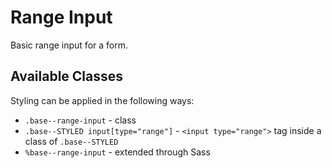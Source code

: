 # Range Input

Basic range input for a form.

## Available Classes

Styling can be applied in the following ways:

* `.base--range-input` - class
* `.base--STYLED input[type="range"]` - `<input type="range">` tag inside a class of `.base--STYLED`
* `%base--range-input` - extended through Sass
